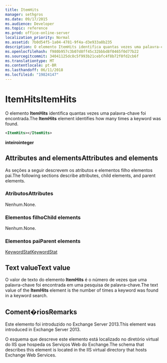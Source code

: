 ```yaml
---
title: ItemHits
manager: sethgros
ms.date: 09/17/2015
ms.audience: Developer
ms.topic: reference
ms.prod: office-online-server
localization_priority: Normal
ms.assetid: 7b0d54f5-1a04-4781-9f4a-d3e933a8b235
description: O elemento ItemHits identifica quantas vezes uma palavra-chave foi encontrada.
ms.openlocfilehash: f980b957c3b07d8ff45c32bbbd8f0465f0d77b22
ms.sourcegitcommit: 34041125dc8c5f993b21cebfc4f8b72f0fd2cb6f
ms.translationtype: MT
ms.contentlocale: pt-BR
ms.lasthandoff: 06/11/2018
ms.locfileid: "19824147"
---
```

# <a name="itemhits"></a><span data-ttu-id="48c15-103">ItemHits</span><span class="sxs-lookup"><span data-stu-id="48c15-103">ItemHits</span></span>

<span data-ttu-id="48c15-104">O elemento **ItemHits** identifica quantas vezes uma palavra-chave foi encontrada.</span><span class="sxs-lookup"><span data-stu-id="48c15-104">The **ItemHits** element identifies how many times a keyword was found.</span></span> 
  
```XML
<ItemHits></ItemHits>
```

 <span data-ttu-id="48c15-105">**inteiro**</span><span class="sxs-lookup"><span data-stu-id="48c15-105">**integer**</span></span>
## <a name="attributes-and-elements"></a><span data-ttu-id="48c15-106">Attributes and elements</span><span class="sxs-lookup"><span data-stu-id="48c15-106">Attributes and elements</span></span>

<span data-ttu-id="48c15-107">As seções a seguir descrevem os atributos e elementos filho elementos pai.</span><span class="sxs-lookup"><span data-stu-id="48c15-107">The following sections describe attributes, child elements, and parent elements.</span></span>
  
### <a name="attributes"></a><span data-ttu-id="48c15-108">Atributos</span><span class="sxs-lookup"><span data-stu-id="48c15-108">Attributes</span></span>

<span data-ttu-id="48c15-109">Nenhum.</span><span class="sxs-lookup"><span data-stu-id="48c15-109">None.</span></span>
  
### <a name="child-elements"></a><span data-ttu-id="48c15-110">Elementos filho</span><span class="sxs-lookup"><span data-stu-id="48c15-110">Child elements</span></span>

<span data-ttu-id="48c15-111">Nenhum.</span><span class="sxs-lookup"><span data-stu-id="48c15-111">None.</span></span>
  
### <a name="parent-elements"></a><span data-ttu-id="48c15-112">Elementos pai</span><span class="sxs-lookup"><span data-stu-id="48c15-112">Parent elements</span></span>

[<span data-ttu-id="48c15-113">KeywordStat</span><span class="sxs-lookup"><span data-stu-id="48c15-113">KeywordStat</span></span>](keywordstat.md)
  
## <a name="text-value"></a><span data-ttu-id="48c15-114">Text value</span><span class="sxs-lookup"><span data-stu-id="48c15-114">Text value</span></span>

<span data-ttu-id="48c15-115">O valor de texto do elemento **ItemHits** é o número de vezes que uma palavra-chave foi encontrada em uma pesquisa de palavra-chave.</span><span class="sxs-lookup"><span data-stu-id="48c15-115">The text value of the **ItemHits** element is the number of times a keyword was found in a keyword search.</span></span> 
  
## <a name="remarks"></a><span data-ttu-id="48c15-116">Coment�rios</span><span class="sxs-lookup"><span data-stu-id="48c15-116">Remarks</span></span>

<span data-ttu-id="48c15-117">Este elemento foi introduzido no Exchange Server 2013.</span><span class="sxs-lookup"><span data-stu-id="48c15-117">This element was introduced in Exchange Server 2013.</span></span>
  
<span data-ttu-id="48c15-118">O esquema que descreve este elemento está localizado no diretório virtual do IIS que hospeda os Serviços Web do Exchange.</span><span class="sxs-lookup"><span data-stu-id="48c15-118">The schema that describes this element is located in the IIS virtual directory that hosts Exchange Web Services.</span></span>
  

